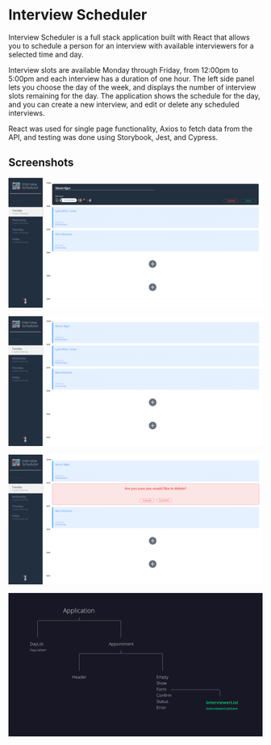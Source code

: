 # Interview Scheduler

Interview Scheduler is a full stack application built with React that allows you to schedule a person for an interview with available interviewers for a selected time and day.

Interview slots are available Monday through Friday, from 12:00pm to 5:00pm and each interview has a duration of one hour. The left side panel lets you choose the day of the week, and displays the number of interview slots remaining for the day. The application shows the schedule for the day, and you can create a new interview, and edit or delete any scheduled interviews.

React was used for single page functionality, Axios to fetch data from the API, and testing was done using Storybook, Jest, and Cypress.

## Screenshots

!["Screenshot of appointment form"](https://github.com/ngsv/scheduler/blob/master/docs/appointment-form.PNG?raw=true)

!["Screenshot of day view"](https://github.com/ngsv/scheduler/blob/master/docs/day-view.PNG?raw=true)

!["Screenshot of delete appointment confirmation"](https://github.com/ngsv/scheduler/blob/master/docs/delete-appointment.PNG?raw=true)

!["Screenshot of component tree"](https://github.com/ngsv/scheduler/blob/master/docs/component-tree.PNG?raw=true)
